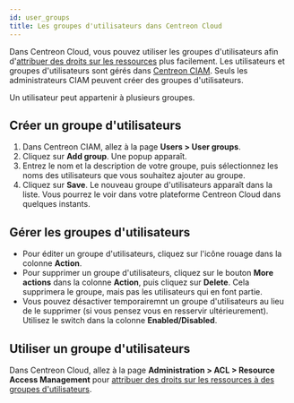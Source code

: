 ```yaml
---
id: user_groups
title: Les groupes d'utilisateurs dans Centreon Cloud
---
```


Dans Centreon Cloud, vous pouvez utiliser les groupes d'utilisateurs afin d'[attribuer des droits sur les ressources](../administration/resource_access.md) plus facilement.
Les utilisateurs et groupes d'utilisateurs sont gérés dans [Centreon CIAM](../ciam/ciam.md). Seuls les administrateurs CIAM peuvent créer des groupes d'utilisateurs.

Un utilisateur peut appartenir à plusieurs groupes.

## Créer un groupe d'utilisateurs

1. Dans Centreon CIAM, allez à la page **Users > User groups**.
2. Cliquez sur **Add group**. Une popup apparaît.
3. Entrez le nom et la description de votre groupe, puis sélectionnez les noms des utilisateurs que vous souhaitez ajouter au groupe.
4. Cliquez sur **Save**. Le nouveau groupe d'utilisateurs apparaît dans la liste. Vous pourrez le voir dans votre plateforme Centreon Cloud dans quelques instants.

## Gérer les groupes d'utilisateurs

* Pour éditer un groupe d'utilisateurs, cliquez sur l'icône rouage dans la colonne **Action**.
* Pour supprimer un groupe d'utilisateurs, cliquez sur le bouton **More actions** dans la colonne **Action**, puis cliquez sur **Delete**. Cela supprimera le groupe, mais pas les utilisateurs qui en font partie.
* Vous pouvez désactiver temporairemnt un groupe d'utilisateurs au lieu de le supprimer (si vous pensez vous en resservir ultérieurement). Utilisez le switch dans la colonne **Enabled/Disabled**.

## Utiliser un groupe d'utilisateurs

Dans Centreon Cloud, allez à la page **Administration > ACL > Resource Access Management** pour [attribuer des droits sur les ressources à des groupes d'utilisateurs](../administration/resource_access.md).
